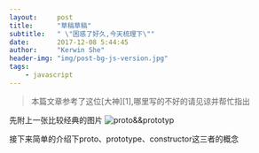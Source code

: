 ```yaml
---
layout:     post
title:      "草稿草稿"
subtitle:   " \"困惑了好久,今天梳理下\""
date:       2017-12-08 5:44:45
author:     "Kerwin She"
header-img: "img/post-bg-js-version.jpg"
tags:
    - javascript
---
```


> 本篇文章参考了这位[大神][1],哪里写的不好的请见谅并帮忙指出

先附上一张比较经典的图片
![proto&&prototyp]({{site.url}}/img/post/proto.jpg)

接下来简单的介绍下proto、prototype、constructor这三者的概念
